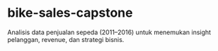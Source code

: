 # bike-sales-capstone
Analisis data penjualan sepeda (2011–2016) untuk menemukan insight pelanggan, revenue, dan strategi bisnis.
